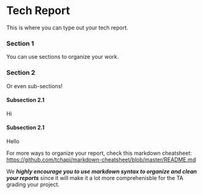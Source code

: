 # Tech Report
This is where you can type out your tech report.

### Section 1 ###
You can use sections to organize your work.

### Section 2 ###
Or even sub-sections!

#### Subsection 2.1 ####
Hi

#### Subsection 2.1 ####
Hello

For more ways to organize your report, check this markdown cheatsheet: https://github.com/tchapi/markdown-cheatsheet/blob/master/README.md

We ***highly encourage you to use markdown syntax to organize and clean your reports*** since it will make it a lot more comprehenisble for the TA grading your project.